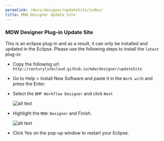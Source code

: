 ```yaml
---
permalink: /docs/designer/updateSite/index/
title: MDW Designer Update Site
---
```


### MDW Designer Plug-in Update Site
This is an eclipse plug-in and as a result, it can only be installed and updated in the Eclipse. Please use the following steps to install the `latest` plug-in:
- Copy the following url: `http://centurylinkcloud.github.io/mdw/designer/updateSite`
- Go to Help > Install New Software and paste it in the `Work with` and press the Enter.
- Select the `BMP Workflow Designer` and click `Next`

  ![alt text](../images/designerPlugin.png "designerPlugin")
  
- Highlight the `MDW Designer` and Finish. 

  ![alt text](../images/designerPlugin2.png "designerPlugin2")
  
- Click Yes on the pop-up window to restart your Eclipse.